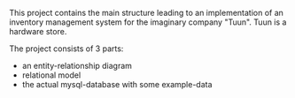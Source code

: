 This project contains the main structure leading to an implementation of an inventory management system for the imaginary company "Tuun".
Tuun is a hardware store.

The project consists of 3 parts:
- an entity-relationship diagram
- relational model
- the actual mysql-database with some example-data

